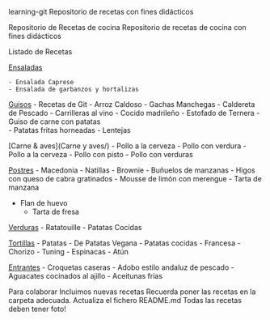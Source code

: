 ﻿learning-git
Repositorio de recetas con fines didácticos

Repositorio de Recetas de cocina
Repositorio de recetas de cocina con fines didácticos

Listado de Recetas


[Ensaladas](Ensaladas/)

	- Ensalada Caprese
	- Ensalada de garbanzos y hortalizas

[Guisos](Guisos/)
	- Recetas de Git
	- Arroz Caldoso
	- Gachas Manchegas
	- Caldereta de Pescado
	- Carrilleras al vino
	- Cocido madrileño
	- Estofado de Ternera
	- Guiso de carne con patatas  
	- Patatas fritas horneadas
	- Lentejas

[Carne & aves](Carne y aves/)
	- Pollo a la cerveza
	- Pollo con verdura
	- Pollo a la cerveza
	- Pollo con pisto
	- Pollo con verduras

[Postres](Postres/)
	- Macedonia
	- Natillas
	- Brownie
	- Buñuelos de manzanas
	- Higos con queso de cabra gratinados
	- Mousse de limón con merengue
	- Tarta de manzana
  - Flan de huevo
	- Tarta de fresa

[Verduras](Verduras/)
	- Ratatouille
	- Patatas Cocidas

[Tortillas](Tortillas/)
	- Patatas
	- De Patatas Vegana
	- Patatas cocidas
	- Francesa
	- Chorizo
	- Tuning
	- Espinacas
	- Atún

[Entrantes](Entrantes/)
	- Croquetas caseras
	- Adobo estilo andaluz de pescado
	- Aguacates cocinados al ajillo
	- Aceitunas frías

Para colaborar
 Incluimos nuevas recetas
 Recuerda poner las recetas en la carpeta adecuada.
 Actualiza el fichero README.md
 Todas las recetas deben tener foto!
